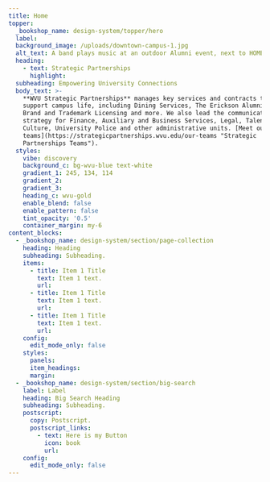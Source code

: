 ```yaml
---
title: Home
topper:
  _bookshop_name: design-system/topper/hero
  label:
  background_image: /uploads/downtown-campus-1.jpg
  alt_text: A band plays music at an outdoor Alumni event, next to HOME letters.
  heading:
    - text: Strategic Partnerships
      highlight:
  subheading: Empowering University Connections
  body_text: >-
    **WVU Strategic Partnerships** manages key services and contracts that
    support campus life, including Dining Services, The Erickson Alumni Center,
    Brand and Trademark Licensing and more. We also lead the communications
    strategy for Finance, Auxiliary and Business Services, Legal, Talent and
    Culture, University Police and other administrative units. [Meet our
    teams](https://strategicpartnerships.wvu.edu/our-teams "Strategic
    Partnerships Teams").
  styles:
    vibe: discovery
    background_c: bg-wvu-blue text-white
    gradient_1: 245, 134, 114
    gradient_2:
    gradient_3:
    heading_c: wvu-gold
    enable_blend: false
    enable_pattern: false
    tint_opacity: '0.5'
    container_margin: my-6
content_blocks:
  - _bookshop_name: design-system/section/page-collection
    heading: Heading
    subheading: Subheading.
    items:
      - title: Item 1 Title
        text: Item 1 text.
        url:
      - title: Item 1 Title
        text: Item 1 text.
        url:
      - title: Item 1 Title
        text: Item 1 text.
        url:
    config:
      edit_mode_only: false
    styles:
      panels:
      item_headings:
      margin:
  - _bookshop_name: design-system/section/big-search
    label: Label
    heading: Big Search Heading
    subheading: Subheading.
    postscript:
      copy: Postscript.
      postscript_links:
        - text: Here is my Button
          icon: book
          url:
    config:
      edit_mode_only: false
---
```

